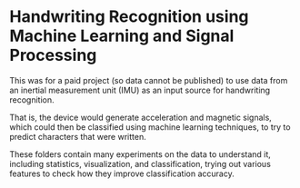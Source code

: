 # Handwriting Recognition using Machine Learning and Signal Processing 

This was for a paid project (so data cannot be published) to use data from an inertial measurement unit (IMU) as an input source for handwriting recognition.

That is, the device would generate acceleration and magnetic signals, which could then be classified using machine learning techniques, to try to predict characters that were written.

These folders contain many experiments on the data to understand it, including statistics, visualization, and classification, trying out various features to check how they improve classification accuracy.
